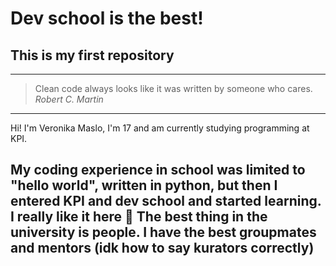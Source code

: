 # Dev school is the best!
## This is my first repository
---  
> Clean code always looks like it was written by someone who cares.  
> *Robert C. Martin*  
---  

Hi! I'm Veronika Maslo, I'm 17 and am currently studying programming at KPI.

My coding experience in school was limited to "hello world", written in python, but then I entered KPI and dev school and started learning. I really like it here :purple_heart: The best thing in the university is people. I have the best groupmates and mentors (idk how to say kurators correctly)  
---



